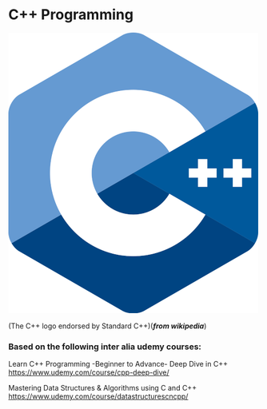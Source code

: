 # C++ Programming

![C++ Programming](./500px-ISO_C++_Logo.svg.png)

(The C++ logo endorsed by Standard C++)(***from wikipedia***)

### Based on the following inter alia udemy courses:

Learn C++ Programming -Beginner to Advance- Deep Dive in C++
https://www.udemy.com/course/cpp-deep-dive/

Mastering Data Structures & Algorithms using C and C++
https://www.udemy.com/course/datastructurescncpp/